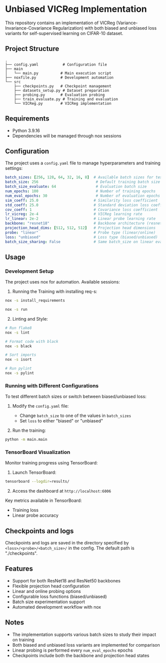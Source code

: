 # Unbiased VICReg Implementation

This repository contains an implementation of VICReg (Variance-Invariance-Covariance Regularization) with both biased and unbiased loss variants for self-supervised learning on CIFAR-10 dataset.

## Project Structure
```
.
├── config.yaml           # Configuration file
├── main
│   └── main.py          # Main execution script
├── noxfile.py           # Development automation
└── src
    ├── checkpoints.py   # Checkpoint management
    ├── datasets_setup.py # Dataset preparation
    ├── probing.py       # Evaluation probing
    ├── train_evaluate.py # Training and evaluation
    └── VICReg.py        # VICReg implementation
```

## Requirements

- Python 3.9.16
- Dependencies will be managed through nox sessions

## Configuration

The project uses a `config.yaml` file to manage hyperparameters and training settings:

```yaml
batch_sizes: [256, 128, 64, 32, 16, 8]  # Available batch sizes for testing
batch_size: 256                          # Default training batch size
batch_size_evaluate: 64                  # Evaluation batch size
num_epochs: 100                          # Number of training epochs
num_eval_epochs: 30                      # Number of evaluation epochs
sim_coeff: 25.0                         # Similarity loss coefficient
std_coeff: 25.0                         # Standard deviation loss coefficient
cov_coeff: 1                            # Covariance loss coefficient
lr_vicreg: 2e-4                         # VICReg learning rate
lr_linear: 2e-2                         # Linear probe learning rate
backbone: "resnet18"                    # Backbone architecture (resnet18/resnet50)
projection_head_dims: [512, 512, 512]   # Projection head dimensions
probe: "linear"                         # Probe type (linear/online)
loss: "unbiased"                        # Loss type (biased/unbiased)
batch_size_sharing: False               # Same batch_size on linear eval (True/False)
```

## Usage

### Development Setup

The project uses nox for automation. Available sessions:

1. Running the Training with installing req-s:
```bash
nox -s install_requirements

nox -s run
```
2. Linting and Style:
```bash
# Run flake8
nox -s lint

# Format code with black
nox -s black

# Sort imports
nox -s isort

# Run pylint
nox -s pylint
```


### Running with Different Configurations

To test different batch sizes or switch between biased/unbiased loss:

1. Modify the `config.yaml` file:
   - Change `batch_size` to one of the values in `batch_sizes`
   - Set `loss` to either "biased" or "unbiased"

2. Run the training:
```bash
python -m main.main
```

### TensorBoard Visualization

Monitor training progress using TensorBoard:

1. Launch TensorBoard:
```bash
tensorboard --logdir=results/
```

2. Access the dashboard at `http://localhost:6006`

Key metrics available in TensorBoard:
- Training loss
- Linear probe accuracy

## Checkpoints and logs

Checkpoints and logs are saved in the directory specified by `<loss>/<probe>/<batch_size>/` in the config. The default path is "./checkpoints".

## Features

- Support for both ResNet18 and ResNet50 backbones
- Flexible projection head configuration
- Linear and online probing options
- Configurable loss functions (biased/unbiased)
- Batch size experimentation support
- Automated development workflow with nox

## Notes

- The implementation supports various batch sizes to study their impact on training
- Both biased and unbiased loss variants are implemented for comparison
- Linear probing is performed every `num_eval_epochs` epochs
- Checkpoints include both the backbone and projection head states
